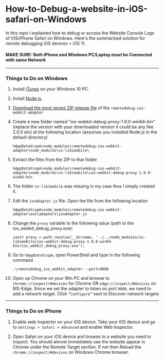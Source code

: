 # How-to-Debug-a-website-in-iOS-safari-on-Windows

In this repo I explained how to debug or access the Website Console Logs of iOS/iPhone Safari on Windows.
Here's the summarized solution for remote debugging iOS devices > iOS 11.

#### MAKE SURE: Both iPhone and Windows PC/Laptop must be Connected with same Network 

----

### Things to Do on Windows

1. Install [iTunes](https://www.apple.com/itunes/download) on your Windows 10 PC.

2. Install [Node.js](https://nodejs.org/en/download).

3. [Download the most recent ZIP release file](https://github.com/google/ios-webkit-debug-proxy/releases) of the ```remotedebug-ios-webkit-adapter```

4. Create a new folder named "ios-webkit-debug-proxy-1.9.0-win64-bin"(replace the version with your downloaded version it could be any like 2.0.0 etc) at the following location (assumes you installed Node.js in the default directory)

    ````%AppData%\npm\node_modules\remotedebug-ios-webkit-adapter\node_modules\vs-libimobile\````

5. Extract the files from the ZIP to that folder

    ```%AppData%\npm\node_modules\remotedebug-ios-webkit-adapter\node_modules\vs-libimobile\ios-webkit-debug-proxy-1.9.0-win64-bin```

6. The folder `vs-libimobile` was missing in my case thus I simply created it.

7. Edit the `iosAdapter.js` file. Open the file from the following location

    ```%AppData%\npm\node_modules\remotedebug-ios-webkit-adapter\out\adapters\iosAdapter.js```

8. Change the `proxy` variable to the following value (path to the ios_webkit_debug_proxy.exe):

    ```const proxy = path.resolve(__dirname, '../../node_modules/vs-libimobile/ios-webkit-debug-proxy-1.9.0-win64-bin/ios_webkit_debug_proxy.exe');```

9. Go to `%AppData%\npm`, open PowerShell and type in the following command

    ```.\remotedebug_ios_webkit_adapter --port=9000```

10. Open up Chrome on your Win PC and browse to `chrome://inspect/#devices` for Chrome OR `edge://inspect/#devices` on MS-Edge. Since we set the adapter to listen on port `9000`, we need to add a network target. Click `“Configure”` next to Discover network targets

----

### Things to Do on iPhone

1. Enable web inspector on your iOS device. Take your iOS device and go to `Settings > Safari > Advanced` and enable Web Inspector.

2. Open Safari on your iOS device and browse to a website you need to inspect. You should almost immediately see the website appear in Chrome under the Remote Target section. If not then Reload the `chrome://inspect/#devices` on Windows Chrome browser.

